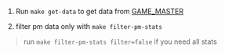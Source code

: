 1. Run `make get-data` to get data from [GAME_MASTER](https://github.com/pokemongo-dev-contrib/pokemongo-game-master)

2. filter pm data only with `make filter-pm-stats`

  > run `make filter-pm-stats filter=false` if you need all stats
